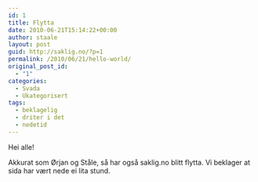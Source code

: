 ```yaml
---
id: 1
title: Flytta
date: 2010-06-21T15:14:22+00:00
author: staale
layout: post
guid: http://saklig.no/?p=1
permalink: /2010/06/21/hello-world/
original_post_id:
  - "1"
categories:
  - Svada
  - Ukategorisert
tags:
  - beklagelig
  - driter i det
  - nedetid
---
```

Hei alle!

Akkurat som Ørjan og Ståle, så har også saklig.no blitt flytta. Vi beklager at sida har vært nede ei lita stund.